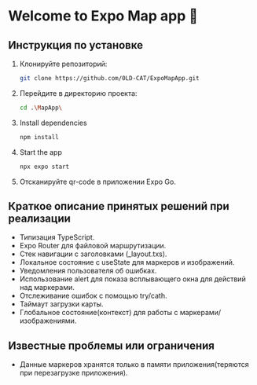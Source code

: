 # Welcome to Expo Map app 👋

## Инструкция по установке
1. Клонируйте репозиторий:
   ```bash
   git clone https://github.com/0LD-CAT/ExpoMapApp.git
   ```

2. Перейдите в директорию проекта:
   ```bash
   cd .\MapApp\
   ```

3. Install dependencies
   ```bash
   npm install
   ```

4. Start the app
   ```bash
   npx expo start
   ```

5. Отсканируйте qr-code в приложении Expo Go.

## Краткое описание принятых решений при реализации
- Типизация TypeScript.
- Expo Router для файловой маршрутизации.
- Стек навигации с заголовками (_layout.txs).
- Локальное состояние с useState для маркеров и изображений.
- Уведомления пользователя об ошибках.
- Использование alert для показа всплывающего окна для действий над маркерами.
- Отслеживание ошибок с помощью try/cath.
- Таймаут загрузки карты.
- Глобальное состояние(контекст) для работы с маркерами/изображениями.

## Известные проблемы или ограничения
- Данные маркеров хранятся только в памяти приложения(теряются при перезагрузке приложения).
